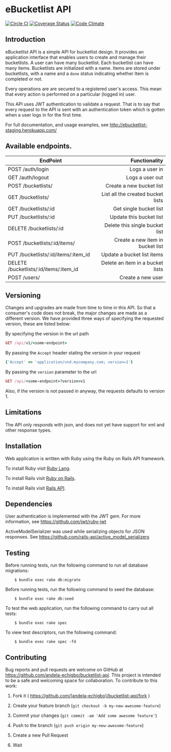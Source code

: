 # eBucketlist API
[![Circle CI](https://circleci.com/gh/andela-echigbo/bucketlist-api.svg?style=svg)](https://circleci.com/gh/andela-echigbo/bucketlist-api) [![Coverage Status](https://coveralls.io/repos/github/andela-echigbo/bucketlist-api/badge.svg?branch=master)](https://coveralls.io/github/andela-echigbo/bucketlist-api?branch=master) [![Code Climate](https://codeclimate.com/github/andela-echigbo/bucketlist-api/badges/gpa.svg)](https://codeclimate.com/github/andela-echigbo/bucketlist-api)

## Introduction
eBucketlist API is a simple API for bucketlist design. It provides an application interface that enables users to create and manage their bucketlists. A user can have many bucketlist. Each bucketlist can have many items. Bucketlists are initialized with a name. Items are stored under bucketlists, with a name and a `done` status indicating whether Item is completed or not.

Every operations are are secured to a registered user's access. This mean that every action is performed on a particular (logged in) user.

This API uses JWT authentication to validate a request. That is to say that every request to the API is sent with an authentication token which is gotten when a user logs in for the first time.

For full documentation, and usage examples, see http://ebucketlist-staging.herokuapp.com/

## Available endpoints.

| EndPoint                                |   Functionality                      |
| --------------------------------------- | ------------------------------------:|
| POST /auth/login                        | Logs a user in                       |
| GET /auth/logout                        | Logs a user out                      |
| POST /bucketlists/                      | Create a new bucket list             |
| GET /bucketlists/                       | List all the created bucket lists    |
| GET /bucketlists/:id                    | Get single bucket list               |
| PUT /bucketlists/:id                    | Update this bucket list              |
| DELETE /bucketlists/:id                 | Delete this single bucket list       |
| POST /bucketlists/:id/items/            | Create a new item in bucket list     |
| PUT /bucketlists/:id/items/:item_id     | Update a bucket list items           |
| DELETE /bucketlists/:id/items/:item_id  | Delete an item in a bucket lists     |
| POST /users/                            | Create a new user                    |

## Versioning
Changes and upgrades are made from time to time in this API. So that a consumer's code does not break, the major changes are made as a different version. We have provided three ways of specifying the requested version, these are listed below:

By specifying the version in the url path

```ruby
GET /api/v1/<some-endpoint>
```

By passing the `Accept` header stating the version in your request

```ruby
{'Accept' => 'application/vnd.mycompany.com; version=1'}
```

By passing the `version` parameter to the url

```ruby
GET /api/<some-endpoint>?version=v1
```

Also, if the version is not passed in anyway, the requests defaults to version 1.

## Limitations
The API only responds with json, and does not yet have support for xml and other response types.

## Installation
Web application is written with Ruby using the Ruby on Rails API framework.

To install Ruby visit [Ruby Lang](https://www.ruby-lang.org).

To install Rails visit [Ruby on Rails](http://rubyonrails.org/).

To install Rails visit [Rails API](https://github.com/rails-api/rails-api).

## Dependencies
User authentication is implemented with the JWT gem. For more information, see https://github.com/jwt/ruby-jwt

ActiveModelSerializer was used while serializing objects for JSON responses. See https://github.com/rails-api/active_model_serializers

## Testing

Before running tests, run the following command to run all database migrations:

        $ bundle exec rake db:migrate

Before running tests, run the following command to seed the database:

        $ bundle exec rake db:seed

To test the web application, run the following command to carry out all tests:

        $ bundle exec rake spec

To view test descriptors, run the following command:

        $ bundle exec rake spec -fd

## Contributing

Bug reports and pull requests are welcome on GitHub at https://github.com/andela-echigbo/bucketlist-api. This project is intended to be a safe and welcoming space for collaboration. To contribute to this work:

1. Fork it ( https://github.com/[andela-echigbo]/bucketlist-api/fork )

2. Create your feature branch (`git checkout -b my-new-awesome-feature`)

3. Commit your changes (`git commit -am 'Add some awesome feature'`)

4. Push to the branch (`git push origin my-new-awesome-feature`)

5. Create a new Pull Request

6. Wait
